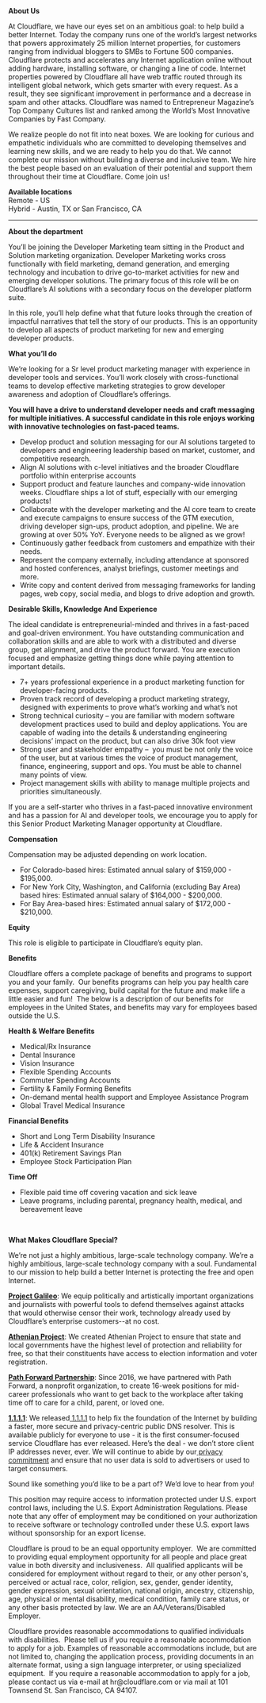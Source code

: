 <div class="content-intro">
	<div><strong>About Us</strong></div>
	<div>
		<p><span style="font-weight: 400;">At Cloudflare, we have our eyes set on an ambitious goal: to help build a better Internet. Today the company runs one of the world’s largest networks that powers approximately 25 million Internet properties, for customers ranging from individual bloggers to SMBs to Fortune 500 companies. Cloudflare protects and accelerates any Internet application online without adding hardware, installing software, or changing a line of code. Internet properties powered by Cloudflare all have web traffic routed through its intelligent global network, which gets smarter with every request. As a result, they see significant improvement in performance and a decrease in spam and other attacks. Cloudflare was named to Entrepreneur Magazine’s Top Company Cultures list and ranked among the World’s Most Innovative Companies by Fast Company.</span><span style="font-weight: 400;">&nbsp;</span></p>
		<p><span style="font-weight: 400;">We realize people do not fit into neat boxes. We are looking for curious and empathetic individuals who are committed to developing themselves and learning new skills, and we are ready to help you do that. We cannot complete our mission without building a diverse and inclusive team. We hire the best people based on an evaluation of their potential and support them throughout their time at Cloudflare. Come join us!&nbsp;</span></p>
	</div>
</div>
<p><strong>Available locations<br></strong>Remote - US<br>Hybrid - Austin, TX or San Francisco, CA</p>
<hr>
<p><strong>About the department</strong></p>
<p>You’ll be joining the Developer Marketing team sitting in the Product and Solution marketing organization. Developer Marketing works cross functionally with field marketing, demand generation, and emerging technology and incubation to drive go-to-market activities for new and emerging developer solutions. The primary focus of this role will be on Cloudflare’s AI solutions with a secondary focus on the developer platform suite.&nbsp;</p>
<p>In this role, you’ll help define what that future looks through the creation of impactful narratives that tell the story of our products. This is an opportunity to develop all aspects of product marketing for new and emerging developer products.&nbsp;</p>
<p><strong>What you’ll do</strong></p>
<p>We’re looking for a Sr level product marketing manager with experience in developer tools and services. You’ll work closely with cross-functional teams to develop effective marketing strategies to grow developer awareness and adoption of Cloudflare’s offerings.&nbsp;</p>
<p><strong>You will have a drive to understand developer needs and craft messaging for multiple initiatives. A successful candidate in this role enjoys working with innovative technologies on fast-paced teams.&nbsp;</strong></p>
<ul>
	<li>Develop product and solution messaging for our AI solutions targeted to developers and engineering leadership based on market, customer, and competitive research.</li>
	<li>Align AI solutions with c-level initiatives and the broader Cloudflare portfolio within enterprise accounts</li>
	<li>Support product and feature launches and company-wide innovation weeks. Cloudflare ships a lot of stuff, especially with our emerging products!</li>
	<li>Collaborate with the developer marketing and the AI core team to create and execute campaigns to ensure success of the GTM execution, driving developer sign-ups, product adoption, and pipeline. We are growing at over 50% YoY. Everyone needs to be aligned as we grow!</li>
	<li>Continuously gather feedback from customers and empathize with their needs.</li>
	<li>Represent the company externally, including attendance at sponsored and hosted conferences, analyst briefings, customer meetings and more.</li>
	<li>Write copy and content derived from messaging frameworks for landing pages, web copy, social media, and blogs to drive adoption and growth.&nbsp;</li>
</ul>
<p><strong>Desirable Skills, Knowledge And Experience</strong></p>
<p>The ideal candidate is entrepreneurial-minded and thrives in a fast-paced and goal-driven environment. You have outstanding communication and collaboration skills and are able to work with a distributed and diverse group, get alignment, and drive the product forward. You are execution focused and emphasize getting things done while paying attention to important details.&nbsp;</p>
<ul>
	<li>7+ years professional experience in a product marketing function for developer-facing products.&nbsp;</li>
	<li>Proven track record of developing a product marketing strategy, designed with experiments to prove what’s working and what’s not</li>
	<li>Strong technical curiosity – you are familiar with modern software development practices used to build and deploy applications. You are capable of wading into the details &amp; understanding engineering decisions’ impact on the product, but can also drive 30k foot view</li>
	<li>Strong user and stakeholder empathy –&nbsp; you must be not only the voice of the user, but at various times the voice of product management, finance, engineering, support and ops. You must be able to channel many points of view.</li>
	<li>Project management skills with ability to manage multiple projects and priorities simultaneously.&nbsp;</li>
</ul>
<p>If you are a self-starter who thrives in a fast-paced innovative environment and has a passion for AI and developer tools, we encourage you to apply for this Senior Product Marketing Manager opportunity at Cloudflare.&nbsp;</p>
<p><strong>Compensation</strong></p>
<p>Compensation may be adjusted depending on work location.</p>
<ul>
	<li>For Colorado-based hires: Estimated annual salary of $159,000 - $195,000.</li>
	<li>For New York City, Washington, and California (excluding Bay Area) based hires: Estimated annual salary of $164,000 - $200,000.</li>
	<li>For Bay Area-based hires: Estimated annual salary of $172,000 - $210,000.</li>
</ul>
<p><strong>Equity</strong></p>
<p>This role is eligible to participate in Cloudflare’s equity plan.</p>
<p><strong>Benefits</strong></p>
<p>Cloudflare offers a complete package of benefits and programs to support you and your family.&nbsp; Our benefits programs can help you pay health care expenses, support caregiving, build capital for the future and make life a little easier and fun!&nbsp; The below is a description of our benefits for employees in the United States, and benefits may vary for employees based outside the U.S.</p>
<p><strong>Health &amp; Welfare Benefits</strong></p>
<ul>
	<li>Medical/Rx Insurance</li>
	<li>Dental Insurance</li>
	<li>Vision Insurance</li>
	<li>Flexible Spending Accounts</li>
	<li>Commuter Spending Accounts</li>
	<li>Fertility &amp; Family Forming Benefits</li>
	<li>On-demand mental health support and Employee Assistance Program</li>
	<li>Global Travel Medical Insurance</li>
</ul>
<p><strong>Financial Benefits</strong></p>
<ul>
	<li>Short and Long Term Disability Insurance</li>
	<li>Life &amp; Accident Insurance</li>
	<li>401(k) Retirement Savings Plan</li>
	<li>Employee Stock Participation Plan</li>
</ul>
<p><strong>Time Off</strong></p>
<ul>
	<li>Flexible paid time off covering vacation and sick leave</li>
	<li>Leave programs, including parental, pregnancy health, medical, and bereavement leave</li>
</ul>
<p>&nbsp;</p>
<div class="content-conclusion">
	<p><strong>What Makes Cloudflare Special?</strong></p>
	<p><span style="font-weight: 400;">We’re not just a highly ambitious, large-scale technology company. We’re a highly ambitious, large-scale technology company with a soul. Fundamental to our mission to help build a better Internet is protecting the free and open Internet.</span></p>
	<p><a href="https://blog.cloudflare.com/protecting-free-expression-online/"><strong>Project Galileo</strong></a><span style="font-weight: 400;">: We equip politically and artistically important organizations and journalists with powerful tools to defend themselves against attacks that would otherwise censor their work, technology already used by Cloudflare’s enterprise customers--at no cost.</span></p>
	<p><strong><a href="https://www.cloudflare.com/athenian/">Athenian Project</a></strong><span style="font-weight: 400;">: We created Athenian Project to ensure that state and local governments have the highest level of protection and reliability for free, so that their constituents have access to election information and voter registration.</span></p>
	<p><a href="https://blog.cloudflare.com/tag/path-forward/"><strong>Path Forward Partnership</strong></a><span style="font-weight: 400;">: Since 2016, we have partnered with Path Forward, a nonprofit organization, to create 16-week positions for mid-career professionals who want to get back to the workplace after taking time off to care for a child, parent, or loved one.</span></p>
	<p><a href="https://1.1.1.1/"><strong>1.1.1.1</strong></a><span style="font-weight: 400;">: We released</span><a href="https://1.1.1.1/"> <span style="font-weight: 400;">1.1.1.1</span></a><span style="font-weight: 400;"> to help fix the foundation of the Internet by building a faster, more secure and privacy-centric public DNS resolver. This is available publicly for everyone to use - it is the first consumer-focused service Cloudflare has ever released. Here’s the deal - we don’t store client IP addresses never, ever. We will continue to abide by our</span><a href="https://developers.cloudflare.com/1.1.1.1/privacy/public-dns-resolver"> privacy commitment</a><span style="font-weight: 400;"> and ensure that no user data is sold to advertisers or used to target consumers.</span></p>
	<p><span style="font-weight: 400;">Sound like something you’d like to be a part of? We’d love to hear from you!</span></p>
	<p><span style="font-weight: 400;">This position may require access to information protected under U.S. export control laws, including the U.S. Export Administration Regulations. Please note that any offer of employment may be conditioned on your authorization to receive software or technology controlled under these U.S. export laws without sponsorship for an export license.</span></p>
	<p><span style="font-weight: 400;">Cloudflare is proud to be an equal opportunity employer. &nbsp;We are committed to providing equal employment opportunity for all people and place great value in both diversity and inclusiveness. &nbsp;All qualified applicants will be considered for employment without regard to their, or any other person's, perceived or actual</span> <span style="font-weight: 400;">race, color, religion, sex, gender, gender identity, gender expression, sexual orientation, national origin, ancestry, citizenship, age, physical or mental disability, medical condition, family care status, or any other basis protected by law. </span><span style="font-weight: 400;">We are an AA/Veterans/Disabled Employer.</span></p>
	<p><span style="font-weight: 400;">Cloudflare provides reasonable accommodations to qualified individuals with disabilities. &nbsp;Please tell us if you require a reasonable accommodation to apply for a job. Examples of reasonable accommodations include, but are not limited to, changing the application process, providing documents in an alternate format, using a sign language interpreter, or using specialized equipment. &nbsp;If you require a reasonable accommodation to apply for a job, please contact us via e-mail at </span><span style="font-weight: 400;">hr@cloudflare.com</span><span style="font-weight: 400;"> or via mail at 101 Townsend St. San Francisco, CA 94107.</span></p>
</div>